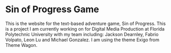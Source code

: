 # Sin of Progress Game
This is the website for the text-based adventure game, Sin of Progress. This is a project I am currently working on for Digital Media Production at Florida Polytechnic University with my team including: Jackson Dearnley, Fabrio Volpato, Leon Lu and Michael Gonzalez. I am using the theme Exigo from Theme Wagon.
